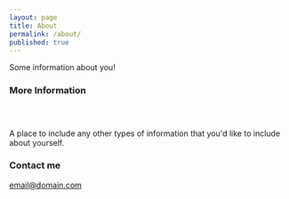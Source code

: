 ```yaml
---
layout: page
title: About
permalink: /about/
published: true
---
```



Some information about you!

### More Information
<code>
<div>
</div>
</code>
A place to include any other types of information that you'd like to include about yourself.

### Contact me

[email@domain.com](mailto:email@domain.com)
